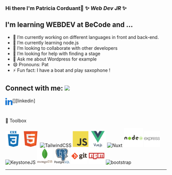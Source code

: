 ### Hi there I'm Patricia Corduant👋 ✨ _Web Dev JR_ ✨ 

## I'm learning WEBDEV at BeCode and ...

- 🔭 I’m currently working on different languages in front and back-end.
- 🌱 I’m currently learning node.js
- 👯 I’m looking to collaborate with other developers
- 🤔 I’m looking for help with finding a stage
- 💬 Ask me about Wordpress for example 
- 😄 Pronouns: Pat
- ⚡ Fun fact: I have a boat and play saxophone !

## Connect with me: <img src="https://media.giphy.com/media/LnQjpWaON8nhr21vNW/giphy.gif" height="32">

[<a target="_blank" href="http://www.linkedin.com/in/patricia-corduant"><img align="left" alt="corduant | LinkedIn" width="22px" src="\img\031-linkedin.png" /></a>][linkedin]

<br />


🧰 Toolbox

<img src="https://github.com/devicons/devicon/blob/master/icons/css3/css3-plain-wordmark.svg" alt="CSS" width="50" height="50"/> <img src="https://github.com/devicons/devicon/blob/master/icons/html5/html5-original.svg" alt="HTML" width="50" height="50"/> <img src="https://cdn.worldvectorlogo.com/logos/tailwindcss.svg" alt="TailwindCSS" width="50" height="50"/> 
<img src="https://github.com/devicons/devicon/blob/master/icons/javascript/javascript-original.svg" alt="JavaScript" width="50" height="50"/> 
<img src="https://github.com/devicons/devicon/blob/master/icons/vuejs/vuejs-original-wordmark.svg" alt="VueJS" width="50" height="50"/> <img src="https://nuxtjs.org/logos/nuxtjs-typo.svg" alt="Nuxt" width="90" height="50"/> 
<img src="https://github.com/devicons/devicon/blob/master/icons/nodejs/nodejs-original-wordmark.svg" alt="NodeJS" width="60" height="60"/>
<img src="https://github.com/devicons/devicon/blob/master/icons/express/express-original-wordmark.svg" alt="ExpressJS" width="50" height="50"/> <img src="https://cdn.worldvectorlogo.com/logos/keystonejs.svg" alt="KeystoneJS" width="50" height="50"/>
<img src="https://github.com/devicons/devicon/blob/master/icons/mongodb/mongodb-original-wordmark.svg" alt="MongoDB" width="50" height="50"/>
<img src="https://github.com/devicons/devicon/blob/master/icons/postgresql/postgresql-original-wordmark.svg" alt="PostgreSQL" width="50" height="50"/>
<img src="https://github.com/devicons/devicon/blob/master/icons/git/git-original-wordmark.svg" alt="Git" width="50" height="50"/>
<img src="https://github.com/devicons/devicon/blob/master/icons/npm/npm-original-wordmark.svg" alt="npm" width="50" height="50"/> 
<img src="https://icongr.am/devicon/bootstrap-plain.svg?size=50&color=currentColor"  alt="bootstrap" width="50" height="50">

---
